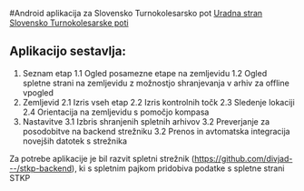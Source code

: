 #Android aplikacija za Slovensko Turnokolesarsko pot
[Uradna stran Slovensko Turnokolesarske poti](https://stkp.pzs.si/)

## Aplikacijo sestavlja:
1. Seznam etap
    1.1 Ogled posamezne etape na zemljevidu
    1.2 Ogled spletne strani na zemljevidu z možnostjo shranjevanja v arhiv za offline vpogled
2. Zemljevid
    2.1 Izris vseh etap 
    2.2 Izris kontrolnih točk
    2.3 Sledenje lokaciji
    2.4 Orientacija na zemljevidu s pomočjo kompasa
3. Nastavitve
    3.1 Izbris shranjenih spletnih arhivov
    3.2 Preverjanje za posodobitve na backend strežniku
    3.2 Prenos in avtomatska integracija novejših datotek s strežnika
   
Za potrebe aplikacije je bil razvit spletni strežnik (https://github.com/divjad---/stkp-backend), ki s spletnim pajkom pridobiva podatke s spletne strani STKP 
